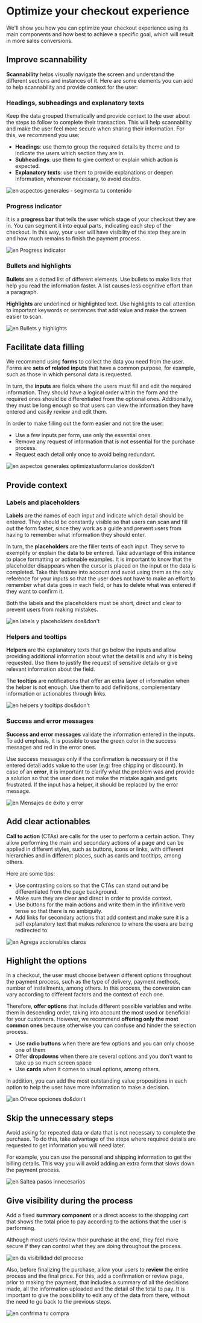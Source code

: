# Optimize your checkout experience

We'll show you how you can optimize your checkout experience using its main components and how best to achieve a specific goal, which will result in more sales conversions.

## Improve scannability

**Scannability** helps visually navigate the screen and understand the different sections and instances of it. Here are some elements you can add to help scannability and provide context for the user:

### Headings, subheadings and explanatory texts

Keep the data grouped thematically and provide context to the user about the steps to follow to complete their transaction. This will help scannability and make the user feel more secure when sharing their information. For this, we recommend you use:

* **Headings**: use them to group the required details by theme and to indicate the users which section they are  in.
* **Subheadings**: use them to give context or explain which action is expected.
* **Explanatory texts**: use them to provide explanations or deepen information, whenever necessary, to avoid doubts.

![en aspectos generales - segmenta tu contenido](/images/best-practices-guide/EngAspectosGeneralesSegmentaTuContenido.png)

### Progress indicator

It is a **progress bar** that tells the user which stage of your checkout they are in. You can segment it into equal parts, indicating each step of the checkout. In this way, your user will have visibility of the step they are in and how much remains to finish the payment process.

![en Progress indicator](/images/best-practices-guide/EngCreaUnChoAgilProgressIndicator.png)

### Bullets and highlights

**Bullets** are a dotted list of different elements. Use bullets to make lists that help you read the information faster. A list causes less cognitive effort than a paragraph.

**Highlights** are underlined or highlighted text. Use highlights to call attention to important keywords or sentences that add value and make the screen easier to scan.

![en Bullets y highlights](/images/best-practices-guide/EngCreaUnChoAgilBulletsv3.png)

## Facilitate data filling

We recommend using **forms** to collect the data you need from the user. Forms are **sets of related inputs** that have a common purpose, for example, such as those in which personal data is requested. 

In turn, the **inputs** are fields where the users must fill and edit the required information. They should have a logical order within the form and the required ones should be differentiated from the optional ones. Additionally, they must be long enough so that users can view the information they have entered and easily review and edit them.

In order to make filling out the form easier and not tire the user: 

* Use a few inputs per form, use only the essential ones.
* Remove any request of information that is not essential for the purchase process.
* Request each detail only once to avoid being redundant.

![en aspectos generales optimizatusformularios dos&don't](/images/best-practices-guide/EngAspectosGeneralesOptimizaTusFormulariosDoDont.png)

## Provide context

### Labels and placeholders

**Labels** are the names of each input and indicate which detail should be entered. They should be constantly visible so that users can scan and fill out the form faster, since they work as a guide and prevent users from having to remember what information they should enter. 

In turn, the **placeholders** are the filler texts of each input. They serve to exemplify or explain the data to be entered. Take advantage of this instance to place formatting or actionable examples.
It is important to know that the placeholder disappears when the cursor is placed on the input or the data is completed. Take this feature into account and avoid using them as the only reference for your inputs so that the user does not have to make an effort to remember what data goes in each field, or has to delete what was entered if they want to confirm it. 

Both the labels and the placeholders must be short, direct and clear to prevent users from making mistakes.

![en labels y placeholders dos&don't](/images/best-practices-guide/EngAspectosGeneralesLabelsPlaceholdersDoDont.png)

### Helpers and tooltips

**Helpers** are the explanatory texts that go below the inputs and allow providing additional information about what the detail is and why it is being requested. Use them to justify the request of sensitive details or give relevant information about the field.

The **tooltips** are notifications that offer an extra layer of information when the helper is not enough. Use them to add definitions, complementary information or actionables through links. 

![en helpers y tooltips dos&don't](/images/best-practices-guide/EngAspectosGeneralesHelpersTooltipv2.png)

### Success and error messages

**Success and error messages** validate the information entered in the inputs. To add emphasis, it is possible to use the green color in the success messages and red in the error ones. 

Use success messages only if the confirmation is necessary or if the entered detail adds value to the user (e.g: free shipping or discount). In case of an **error**, it is important to clarify what the problem was and provide a solution so that the user does not make the mistake again and gets frustrated. If the input has a helper, it should be replaced by the error message. 

![en Mensajes de éxito y error](/images/best-practices-guide/EngAspectosGeneralesMsjErrorDoDont.png)

## Add clear actionables

**Call to action** (CTAs) are calls for the user to perform a certain action. They allow performing the main and secondary actions of a page and can be applied in different styles, such as buttons, icons or links, with different hierarchies and in different places, such as cards and tootltips, among others. 

Here are some tips:

* Use contrasting colors so that the CTAs can stand out and be differentiated from the page background. 
* Make sure they are clear and direct in order to provide context.
* Use buttons for the main actions and write them in the infinitive verb tense so that there is no ambiguity.
* Add links for secondary actions that add context and make sure it is a self explanatory text that makes reference to where the users are being redirected to. 

![en Agrega accionables claros](/images/best-practices-guide/EngAspectosGeneralesAccionablesClaros.png)

## Highlight the options

In a checkout, the user must choose between different options throughout the payment process, such as the type of delivery, payment methods, number of installments, among others. In this process, the conversion can vary according to different factors and the context of each one.

Therefore, **offer options** that include different possible variables and write them in descending order, taking into account the most used or beneficial for your customers. However, we recommend **offering only the most common ones** because otherwise you can confuse and hinder the selection process.

* Use **radio buttons** when there are few options and you can only choose one of them
* Offer **dropdowns** when there are several options and you don't want to take up so much screen space
* Use **cards** when it comes to visual options, among others. 

In addition, you can add the most outstanding value propositions in each option to help the user have more information to make a decision.

![en Ofrece opciones do&don't](/images/best-practices-guide/EngAspectosGeneralesOfreceOpcionesDoDont.png)

## Skip the unnecessary steps

Avoid asking for repeated data or data that is not necessary to complete the purchase. To do this, take advantage of the steps where required details are requested to get information you will need later.

For example, you can use the personal and shipping information to get the billing details. This way you will avoid adding an extra form that slows down the payment process.

![en Saltea pasos innecesarios](/images/best-practices-guide/EngAspectosGeneralesSalteaPasosInnecesarios.png)

## Give visibility during the process 

Add a fixed **summary component** or a direct access to the shopping cart that shows the total price to pay according to the actions that the user is performing.

Although most users review their purchase at the end, they feel more secure if they can control what they are doing throughout the process.

![en da visibilidad del proceso](/images/best-practices-guide/EngAspectosGeneralesVisibilidadDelProceso_V2.gif)

Also, before finalizing the purchase, allow your users to **review** the entire process and the final price. For this, add a confirmation or review page, prior to making the payment, that includes a summary of all the decisions made, all the information uploaded and the detail of the total to pay. It is important to give the possibility to edit any of the data from there, without the need to go back to the previous steps.

![en confrima tu compra](/images/best-practices-guide/EngAspectosGeneralesConfirmaTuCompra_V2.gif)